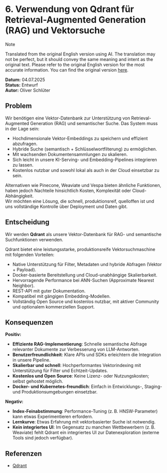 # 6. Verwendung von Qdrant für Retrieval-Augmented Generation (RAG) und Vektorsuche

> [!NOTE]
> Translated from the original English version using AI.
> The translation may not be perfect, but it should convey the same meaning and intent as the original text.
> Please refer to the original English version for the most accurate information.
> You can find the original version [here](../english/adr-006.md).

**Datum:** 04.07.2025  
**Status:** Entwurf  
**Autor:** Oliver Schlüter

## Problem

Wir benötigen eine Vektor-Datenbank zur Unterstützung von Retrieval-Augmented Generation (RAG) und semantischer Suche. Das System muss in der Lage sein:

- Hochdimensionale Vektor-Embeddings zu speichern und effizient abzufragen.
- Hybride Suche (semantisch + Schlüsselwortfilterung) zu ermöglichen.
- Mit wachsenden Dokumentensammlungen zu skalieren.
- Sich leicht in unsere KI-Serving- und Embedding-Pipelines integrieren zu lassen.
- Kostenlos nutzbar und sowohl lokal als auch in der Cloud einsetzbar zu sein.

Alternativen wie Pinecone, Weaviate und Vespa bieten ähnliche Funktionen, haben jedoch Nachteile hinsichtlich Kosten, Komplexität oder Cloud-Abhängigkeit.  
Wir möchten eine Lösung, die schnell, produktionsreif, quelloffen ist und uns vollständige Kontrolle über Deployment und Daten gibt.

## Entscheidung

Wir werden **Qdrant** als unsere Vektor-Datenbank für RAG- und semantische Suchfunktionen verwenden.

Qdrant bietet eine leistungsstarke, produktionsreife Vektorsuchmaschine mit folgenden Vorteilen:

- Native Unterstützung für Filter, Metadaten und hybride Abfragen (Vektor + Payload).
- Docker-basierte Bereitstellung und Cloud-unabhängige Skalierbarkeit.
- Hervorragende Performance bei ANN-Suchen (Approximate Nearest Neighbor).
- REST-API mit guter Dokumentation.
- Kompatibel mit gängigen Embedding-Modellen.
- Vollständig Open Source und kostenlos nutzbar, mit aktiver Community und optionalem kommerziellen Support.

## Konsequenzen

**Positiv:**

- **Effiziente RAG-Implementierung**: Schnelle semantische Abfrage relevanter Dokumente zur Verbesserung von LLM-Antworten.
- **Benutzerfreundlichkeit**: Klare APIs und SDKs erleichtern die Integration in unsere Pipeline.
- **Skalierbar und schnell**: Hochperformantes Vektorindexing mit Unterstützung für Filter und Echtzeit-Updates.
- **Kostenlos und Open Source**: Keine Lizenz- oder Nutzungskosten; selbst gehostet möglich.
- **Docker- und Kubernetes-freundlich**: Einfach in Entwicklungs-, Staging- und Produktionsumgebungen einsetzbar.

**Negativ:**

- **Index-Feinabstimmung**: Performance-Tuning (z. B. HNSW-Parameter) kann etwas Experimentieren erfordern.
- **Lernkurve**: Etwas Erfahrung mit vektorbasierter Suche ist notwendig.
- **Kein integriertes UI**: Im Gegensatz zu manchen Wettbewerbern (z. B. Weaviate) fehlt Qdrant ein integriertes UI zur Datenexploration (externe Tools sind jedoch verfügbar).

## Referenzen

- [Qdrant](https://qdrant.tech/)